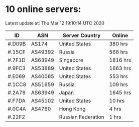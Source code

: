 # 10 online servers:

Latest update at: Thu Mar 12 19:10:14 UTC 2020

| ID | ASN | Server Country | Online |
| -- | --- | -------------- | ------ |
| #.D09B | AS174 | United States | 380 hrs |
| #.15CF | AS49392 | Russia | 568 hrs |
| #.7F1D | AS63949 | Singapore | 1816 hrs |
| #.9FC3 | AS53889 | United States | 1663 hrs |
| #.E069 | AS40065 | United States | 553 hrs |
| #.1CC8 | AS51659 | Russia | 109 hrs |
| #.2A79 | AS63949 | Japan | 1645 hrs |
| #.F7DA | AS45102 | United States | 10 hrs |
| #.0C4A | AS4760 | Hong Kong | 4 hrs |
| #.22F2 |  | Russian Federation | 1 hrs |

